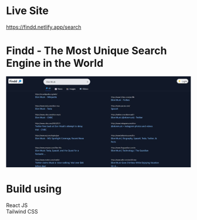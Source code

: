 # Live Site
https://findd.netlify.app/search

# Findd - The Most Unique Search Engine in the World

![Findd](Screenshoot.jpg)

# Build using

React JS  <br />
Tailwind CSS
